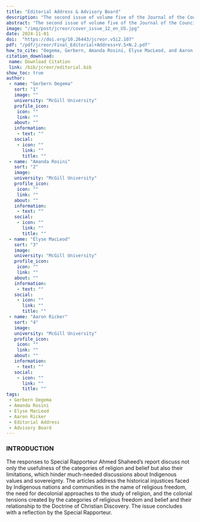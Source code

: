 ```yaml
---
title: "Editorial Address & Advisory Board"
description: "The second issue of volume five of the Journal of the Council for Research on Religion (JCREOR) is a special issue,  From Indigenous ‘Religions’ to Indigenous Values. Planned and realized in collaboration with Philip P. Arnold (Syracuse University)"
abstract: "The second issue of volume five of the Journal of the Council for Research on Religion (JCREOR) is a special issue,  From Indigenous ‘Religions’ to Indigenous Values. Planned and realized in collaboration with Philip P. Arnold (Syracuse University), the Indigenous Values Initiative (IVI), and the American Indian Law Alliance (AILA), this volume offers a collection of responses and articles that speak to the themes and tensions noted in the Report on Indigenous Religious Freedom or Belief, presented by the United Nation’s Office of the External Special Rapporteur on Religious Freedom or Belief, which we have gained special permission to republish here in full. This issue provides input on the report but also examines the restrictions and limitations imposed by the categories of religion and/or belief when working with Indigenous nations and communities."
image: "/img/post/jcreor/cover_issue_12_en_US.jpg"
date: 2024-11-01
doi:  "https://doi.org/10.26443/jcreor.v5i2.107"
pdf: "/pdf/jcreor/Final_Editorial+Address+V.5+N.2.pdf"
how_to_cite: "Oegema, Gerbern, Amanda Rosini, Elyse MacLeod, and Aaron Ricker. 2024. “Editorial Address & Advisory Board”. Journal of the Council for Research on Religion 5 (2). Montreal, QC, Canada:i."
citation_download: 
 name: Download Citation
 link: /bib/jcreor/editorial.bib
show_toc: true
author: 
 - name: "Gerbern Oegema"
   sort: "1"
   image: ""
   university: "McGill University"
   profile_icon: 
    icon: ""
    link: ""
   about: ""
   information: 
    - text: ""
   social:
    - icon: ""
      link: ""
      title: ""
 - name: "Amanda Rosini"
   sort: "2"
   image: 
   university: "McGill University"
   profile_icon: 
    icon: ""
    link: ""
   about: ""
   information: 
    - text: ""
   social:
    - icon: ""
      link: ""
      title: ""
 - name: "Elyse MacLeod"
   sort: "3"
   image: 
   university: "McGill University"
   profile_icon: 
    icon: ""
    link: ""
   about: ""
   information: 
    - text: ""
   social:
    - icon: ""
      link: ""
      title: ""
 - name: "Aaron Ricker"
   sort: "4"
   image: 
   university: "McGill University"
   profile_icon: 
    icon: ""
    link: ""
   about: ""
   information: 
    - text: ""
   social:
    - icon: ""
      link: ""
      title: ""
tags: 
 - Gerbern Oegema
 - Amanda Rosini
 - Elyse MacLeod
 - Aaron Ricker
 - Editorial Address
 - Advisory Board
---
```


### INTRODUCTION

The responses to Special Rapporteur Ahmed Shaheed’s report discuss not only the usefulness of the categories of religion and belief but also their limitations, which hinder much-needed discussions about Indigenous values and sovereignty. The articles address the historical injustices faced by Indigenous nations and communities in the name of religious freedom, the need for decolonial approaches to the study of religion, and the colonial tensions created by the categories of religious freedom and belief and their relationship to the Doctrine of Christian Discovery. The issue concludes with a reflection by the Special Rapporteur.
